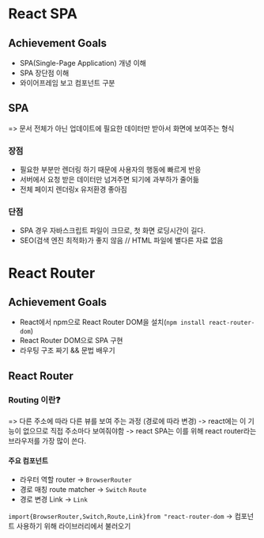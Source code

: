 # React SPA

## Achievement Goals
 - SPA(Single-Page Application) 개녕 이해
 - SPA 장단점 이해
 - 와이어프레임 보고 컴포넌트 구분

## SPA
=> 문서 전체가 아닌 업데이트에 필요한 데이터만 받아서 화면에 보여주는 형식

### 장점
- 필요한 부분만 렌더링 하기 때문에 사용자의 행동에 빠르게 반응
- 서버에서 요청 받은 데이터만 넘겨주면 되기에 과부하가 줄어듦
- 전체 페이지 렌더링x 유저환경 좋아짐

### 단점
- SPA 경우 자바스크립트 파일이 크므로, 첫 화면 로딩시간이 길다.
- SEO(검색 엔진 최적화)가 좋지 않음 // HTML 파일에 별다른 자료 없음

# React Router
## Achievement Goals

- React에서 npm으로 React Router DOM을 설치(`npm install react-router-dom`) 
- React Router DOM으로 SPA 구현
- 라우팅 구조 짜기 && 문법 배우기

## React Router
### Routing 이란❓
=> 다른 주소에 따라 다른 뷰를 보여 주는 과정 (경로에 따라 변경)
-> react에는 이 기능이 없으므로 직접 주소마다 보여줘야함
-> react SPA는 이를 위해 react router라는 브라우저를 가장 많이 쓴다.


#### 주요 컴포넌트

- 라우터 역할 router
-> `BrowserRouter`
- 경로 매칭 route matcher
-> `Switch` `Route`
- 경로 변경 Link
-> `Link`

`import{BrowserRouter,Switch,Route,Link}from "react-router-dom`
-> 컴포넌트 사용하기 위해 라이브러리에서 불러오기
